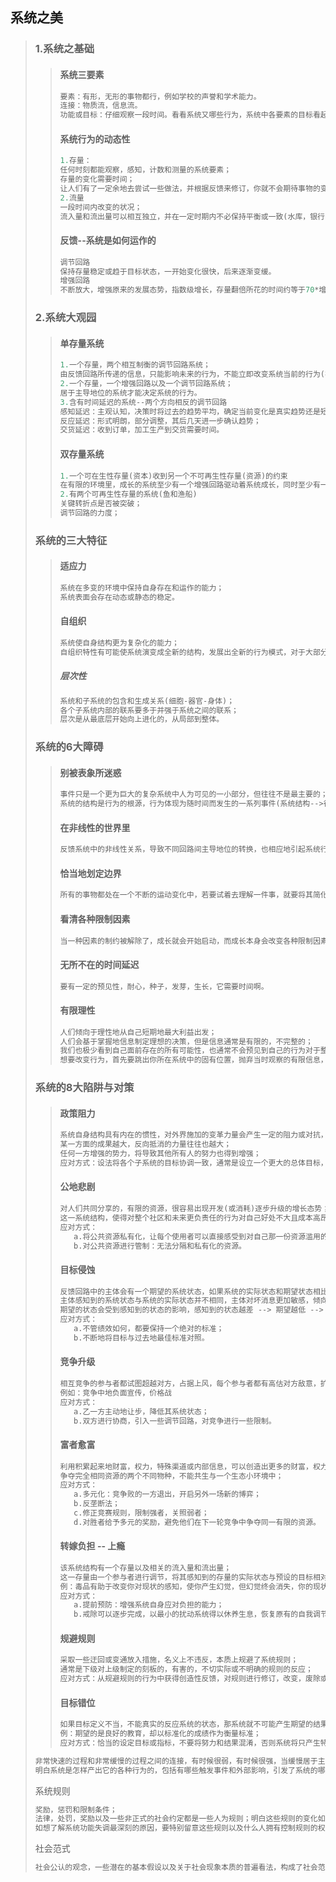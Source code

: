## 系统之美

>### 1.系统之基础
>
>> #### 系统三要素
>>
>> ~~~c
>> 要素：有形，无形的事物都行，例如学校的声誉和学术能力。
>> 连接：物质流，信息流。
>> 功能或目标：仔细观察一段时间。看看系统又哪些行为，系统中各要素的目标看起来都是正当的。 
>> ~~~
>>
>> #### 系统行为的动态性
>>
>> ~~~c
>> 1.存量：
>> 任何时刻都能观察，感知，计数和测量的系统要素；
>> 存量的变化需要时间；
>> 让人们有了一定余地去尝试一些做法，并根据反馈来修订，你就不会期待事物的变化速度超出其特定规律，同时你也不会过早的放弃，因为你知道一项措施的见效需要时间。
>> 2.流量
>> 一段时间内改变的状况；
>> 流入量和流出量可以相互独立，并在一定时期内不必保持平衡或一致(水库，银行，供应链体系)。  
>> ~~~
>>
>> #### 反馈--系统是如何运作的
>>
>> ~~~c
>> 调节回路
>> 保持存量稳定或趋于目标状态，一开始变化很快，后来逐渐变缓。
>> 增强回路
>> 不断放大，增强原来的发展态势，指数级增长，存量翻倍所花的时间约等于70*增长率。
>> ~~~
>
>### 2.系统大观园
>
>>
>>
>>#### 单存量系统
>>
>>~~~c
>>1.一个存量，两个相互制衡的调节回路系统；
>>由反馈回路所传递的信息，只能影响未来的行为，不能立即改变系统当前的行为(在行为和结果之间会有系统延迟)。
>>2.一个存量，一个增强回路以及一个调节回路系统；
>>居于主导地位的系统才能决定系统的行为。
>>3.含有时间延迟的系统--两个方向相反的调节回路
>>感知延迟：主观认知，决策时将过去的趋势平均，确定当前变化是真实趋势还是短期内波动异常；
>>反应延迟：形式明朗，部分调整，其后几天进一步确认趋势；
>>交货延迟：收到订单，加工生产到交货需要时间。
>>~~~
>>
>>#### 双存量系统
>>
>>~~~c
>>1.一个可在生性存量(资本)收到另一个不可再生性存量(资源)的约束
>>在有限的环境里，成长的系统至少有一个增强回路驱动着系统成长，同时至少有一个调节回路限制系统的成长。
>>2.有两个可再生性存量的系统(鱼和渔船)
>>关键转折点是否被突破；
>>调节回路的力度；
>>~~~
>>
>>
>
>### 系统的三大特征
>
>>
>>
>>#### 适应力
>>
>>~~~c
>>系统在多变的环境中保持自身存在和运作的能力；
>>系统表面会存在动态或静态的稳定。
>>~~~
>>
>>#### 自组织
>>
>>~~~c
>>系统使自身结构更为复杂化的能力；
>>自组织特性有可能使系统演变成全新的结构，发展出全新的行为模式，对于大部分冲击都有一定的免疫力。
>>~~~
>>
>>##### 层次性
>>
>>~~~c
>>系统和子系统的包含和生成关系(细胞-器官-身体)；
>>各个子系统内部的联系要多于并强于系统之间的联系；
>>层次是从最底层开始向上进化的，从局部到整体。
>>~~~
>>
>>
>
>### 系统的6大障碍
>
>>
>>
>>#### 别被表象所迷惑
>>
>>~~~c
>>事件只是一个更为巨大的复杂系统中人为可见的一小部分，但往往不是最主要的；
>>系统的结构是行为的根源，行为体现为随时间而发生的一系列事件(系统结构-->行为-->事件)。
>>~~~
>>
>>#### 在非线性的世界里
>>
>>~~~c
>>反馈系统中的非线性关系，导致不同回路间主导地位的转换，也相应地引起系统行为的复杂变化。
>>~~~
>>
>>#### 恰当地划定边界
>>
>>~~~c
>>所有的事物都处在一个不断的运动变化中，若要试着去理解一件事，就要将其简化，即设定边界。
>>~~~
>>
>>#### 看清各种限制因素
>>
>>~~~c
>>当一种因素的制约被解除了，成长就会开始启动，而成长本身会改变各种限制因素之间的强弱对比，因此，相对最为稀缺的一种因素开始逐渐发挥作用。
>>~~~
>>
>>#### 无所不在的时间延迟
>>
>>~~~c
>>要有一定的预见性，耐心，种子，发芽，生长，它需要时间啊。
>>~~~
>>
>>#### 有限理性
>>
>>~~~c
>>人们倾向于理性地从自己短期地最大利益出发；
>>人们会基于掌握地信息制定理想的决策，但是信息通常是有限的，不完整的；
>>我们也极少看到自己面前存在的所有可能性，也通常不会预见到自己的行为对于整个系统的影响，甚至有可能选择性的忽略这种影响；
>>想要改变行为，首先要跳出你所在系统中的固有位置，抛弃当时观察的有限信息，力求看到系统整体的状态，从一个更为广阔的视野来看。可以重构信息流，目标，激励或限制因素。
>>~~~
>>
>>
>
>### 系统的8大陷阱与对策
>
>>
>>
>>#### 政策阻力
>>
>>~~~c
>>系统自身结构具有内在的惯性，对外界施加的变革力量会产生一定的阻力或对抗，当各个子系统的目标不同或不一致时，就会产生变革的阻力；
>>某一方面的成果越大，反向抵消的力量往往也越大；
>>任何一方增强的势力，将导致其他所有人的努力也得到增强；
>>应对方式：设法将各个子系统的目标协调一致，通常是设立一个更大的总体目标，让所有的参与者突破各自的有限理性。
>>~~~
>>
>>#### 公地悲剧
>>
>>~~~c
>>对人们共同分享的，有限的资源，很容易出现开发(或消耗)逐步升级的增长态势；
>>这一系统结构，使得对整个社区和未来更负责任的行为对自己好处不大且成本高昂，反而不如自私行为更为便捷有利；
>>应对方式：
>>    a.将公共资源私有化，让每个使用者可以直接感受到对自己那一份资源滥用的后果。
>>    b.对公共资源进行管制：无法分隔和私有化的资源。
>>~~~
>>
>>#### 目标侵蚀
>>
>>~~~~c
>>反馈回路中的主体会有一个期望的系统状态，如果系统的实际状态和期望状态相比有差距，主体就会采取行动；
>>主体感知到的系统状态与系统的实际状态并不相同，主体对坏消息更加敏感，倾向于更加关注并相信坏消息，而非好消息；
>>期望的状态会受到感知到的状态的影响，感知到的状态越差 --> 期望越低 --> 与现状的差距就越小 --> 更少的修正行为 --> 系统的状态越差；
>>应对方式：
>>    a.不管绩效如何，都要保持一个绝对的标准；
>>    b.不断地将目标与过去地最佳标准对照。
>>~~~~
>>
>>#### 竞争升级
>>
>>~~~c
>>相互竞争的参与者都试图超越对方，占据上风，每个参与者都有高估对方敌意，扩大对方实力地倾向；
>>例如：竞争中地负面宣传，价格战
>>应对方式：
>>    a.乙一方主动地让步，降低其系统状态；
>>    b.双方进行协商，引入一些调节回路，对竞争进行一些限制。
>>~~~
>>
>>#### 富者愈富
>>
>>~~~c
>>利用积累起来地财富，权力，特殊渠道或内部信息，可以创造出更多的财富，权力，渠道以及信息；
>>争夺完全相同资源的两个不同物种，不能共生与一个生态小环境中；
>>应对方式：
>>    a.多元化：竞争败的一方退出，开启另外一场新的博弈；
>>    b.反垄断法；
>>    c.修正竞赛规则，限制强者，关照弱者；
>>    d.对胜者给予多元的奖励，避免他们在下一轮竞争中争夺同一有限的资源。
>>~~~
>>
>>#### 转嫁负担 -- 上瘾
>>
>>~~~c
>>该系统结构有一个存量以及相关的流入量和流出量；
>>这一存量由一个参与者进行调节，将其感知到的存量的实际状态与预设的目标相对照，决定要采取的行动；
>>例：毒品有助于改变你对现状的感知，使你产生幻觉，但幻觉终会消失，你的现状会更糟(最困难的走出来的才是自己的路)；
>>应对方式：
>>    a.提前预防：增强系统自身应对负担的能力；
>>    b.戒除可以逐步完成，以最小的扰动系统得以休养生息，恢复原有的自我调节能力。
>>~~~
>>
>>#### 规避规则
>>
>>~~~c
>>采取一些迂回或变通放入措施，名义上不违反，本质上规避了系统规则；
>>通常是下级对上级制定的刻板的，有害的，不切实际或不明确的规则的反应；
>>应对方式：从规避规则的行为中获得创造性反馈，对规则进行修订，改变，废除或给予新的解释。
>>~~~
>>
>>#### 目标错位
>>
>>~~~c
>>如果目标定义不当，不能真实的反应系统的状态，那系统就不可能产生期望的结果；
>>例：期望的是良好的教育，却以标准化的成绩作为衡量标准；
>>应对方式：恰当的设定目标或指标，不要将努力和结果混淆，否则系统将只产生特定的努力，而不是你期望的结果；
>>~~~
>>
>>
>
>~~~c
>非常快速的过程和非常缓慢的过程之间的连接，有时候很弱，有时候很强，当缓慢居于主导时，事情看起来似乎没有什么变化，快速居于主导时，事情变化发展的速度可以让人目不暇接。
>明白系统是怎样产出它的各种行为的，包括有哪些触发事件和外部影响，引发了系统的哪些行为，经过了多少环节，谁在这些环节中起着怎样的作用。
>~~~
>
>系统规则
>
>~~~c
>奖励，惩罚和限制条件；
>法律，处罚，奖励以及一些非正式的社会约定都是一些人为规则；明白这些规则的变化如何影响人们的行为时，我们能真正懂得规则的力量。
>如想了解系统功能失调最深刻的原因，要特别留意这些规则以及什么人拥有控制规则的权力。
>~~~
>
>社会范式
>
>~~~c
>社会公认的观念，一些潜在的基本假设以及关于社会现象本质的普遍看法，构成了社会范式，或者说一整套世界观，它们是人们普遍相信的，关于世界是如何运作的一系列基本假设，规则或信念。
>~~~
>
>